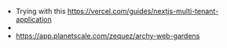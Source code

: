 - Trying with this https://vercel.com/guides/nextjs-multi-tenant-application
-
- https://app.planetscale.com/zequez/archy-web-gardens